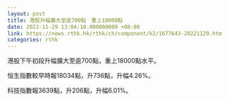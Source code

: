 ```yaml
---
layout: post
title: 港股升幅擴大至逾700點　重上18000點
date: 2022-11-29 13:04:10.000000000 +08:00
link: https://news.rthk.hk/rthk/ch/component/k2/1677643-20221129.htm
categories: rthk
---
```


港股下午初段升幅擴大至逾700點，重上18000點水平。

恒生指數較早時報18034點，升736點，升幅4.26%。

科技指數報3639點，升206點，升幅6.01%。
